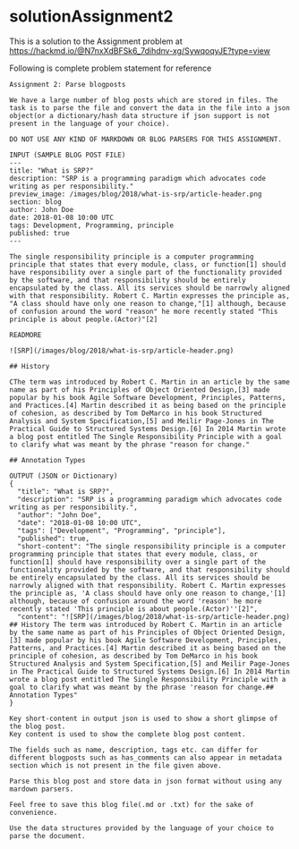 # solutionAssignment2
This is a solution to the Assignment problem at https://hackmd.io/@N7nxXdBFSk6_7dihdnv-xg/SywqoqyJE?type=view


Following is complete problem statement for reference

	Assignment 2: Parse blogposts

	We have a large number of blog posts which are stored in files. The task is to parse the file and convert the data in the file into a json object(or a dictionary/hash data structure if json support is not present in the language of your choice).
  
	DO NOT USE ANY KIND OF MARKDOWN OR BLOG PARSERS FOR THIS ASSIGNMENT.

	INPUT (SAMPLE BLOG POST FILE)
	---
	title: "What is SRP?"
	description: "SRP is a programming paradigm which advocates code writing as per responsibility."
	preview_image: /images/blog/2018/what-is-srp/article-header.png
	section: blog
	author: John Doe
	date: 2018-01-08 10:00 UTC
	tags: Development, Programming, principle
	published: true
	---

	The single responsibility principle is a computer programming principle that states that every module, class, or function[1] should have responsibility over a single part of the functionality provided by the software, and that responsibility should be entirely encapsulated by the class. All its services should be narrowly aligned with that responsibility. Robert C. Martin expresses the principle as, "A class should have only one reason to change,"[1] although, because of confusion around the word "reason" he more recently stated "This principle is about people.(Actor)"[2]

	READMORE

	![SRP](/images/blog/2018/what-is-srp/article-header.png)

	## History

	CThe term was introduced by Robert C. Martin in an article by the same name as part of his Principles of Object Oriented Design,[3] made popular by his book Agile Software Development, Principles, Patterns, and Practices.[4] Martin described it as being based on the principle of cohesion, as described by Tom DeMarco in his book Structured Analysis and System Specification,[5] and Meilir Page-Jones in The Practical Guide to Structured Systems Design.[6] In 2014 Martin wrote a blog post entitled The Single Responsibility Principle with a goal to clarify what was meant by the phrase "reason for change."

	## Annotation Types
	
	OUTPUT (JSON or Dictionary)
	{
	  "title": "What is SRP?",
	  "description": "SRP is a programming paradigm which advocates code writing as per responsibility.",
	  "author": "John Doe",
	  "date": "2018-01-08 10:00 UTC",
	  "tags": ["Development", "Programming", "principle"],
	  "published": true,
	  "short-content": "The single responsibility principle is a computer programming principle that states that every module, class, or function[1] should have responsibility over a single part of the functionality provided by the software, and that responsibility should be entirely encapsulated by the class. All its services should be narrowly aligned with that responsibility. Robert C. Martin expresses the principle as, 'A class should have only one reason to change,'[1] although, because of confusion around the word 'reason' he more recently stated 'This principle is about people.(Actor)''[2]",
	  "content": "![SRP](/images/blog/2018/what-is-srp/article-header.png) ## History The term was introduced by Robert C. Martin in an article by the same name as part of his Principles of Object Oriented Design,[3] made popular by his book Agile Software Development, Principles, Patterns, and Practices.[4] Martin described it as being based on the principle of cohesion, as described by Tom DeMarco in his book Structured Analysis and System Specification,[5] and Meilir Page-Jones in The Practical Guide to Structured Systems Design.[6] In 2014 Martin wrote a blog post entitled The Single Responsibility Principle with a goal to clarify what was meant by the phrase 'reason for change.## Annotation Types"
	}
	
	Key short-content in output json is used to show a short glimpse of the blog post.
	Key content is used to show the complete blog post content.

	The fields such as name, description, tags etc. can differ for different blogposts such as has_comments can also appear in metadata section which is not present in the file given above.

	Parse this blog post and store data in json format without using any mardown parsers.

	Feel free to save this blog file(.md or .txt) for the sake of convenience.

	Use the data structures provided by the language of your choice to parse the document.
